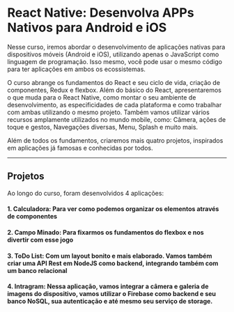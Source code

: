 # React Native: Desenvolva APPs Nativos para Android e iOS

Nesse curso, iremos abordar o desenvolvimento de aplicações nativas para dispositivos móveis (Android e iOS), utilizando apenas o JavaScript como linguagem de programação. Isso mesmo, você pode usar o mesmo código para ter aplicações em ambos os ecossistemas.

O curso abrange os fundamentos do React e seu ciclo de vida, criação de componentes, Redux e flexbox. Além do básico do React, apresentaremos o que muda para o React Native, como montar o seu ambiente de desenvolvimento, as especificidades de cada plataforma e como trabalhar com ambas utilizando o mesmo projeto. Também vamos utilizar vários recursos amplamente utilizados no mundo mobile, como: Câmera, ações de toque e gestos, Navegações diversas, Menu, Splash e muito mais.

Além de todos os fundamentos, criaremos mais quatro projetos, inspirados em aplicações já famosas e conhecidas por todos.

---

## Projetos

Ao longo do curso, foram desenvolvidos 4 aplicações:

#### 1. Calculadora: Para ver como podemos organizar os elementos através de componentes

#### 2. Campo Minado: Para fixarmos os fundamentos do flexbox e nos divertir com esse jogo

#### 3. ToDo List: Com um layout bonito e mais elaborado. Vamos também criar uma API Rest em NodeJS como backend, integrando também com um banco relacional

#### 4. Intragram: Nessa aplicação, vamos integrar a câmera e galeria de imagens do dispositivo, vamos utilizar o Firebase como backend e seu banco NoSQL, sua autenticação e até mesmo seu serviço de storage.
